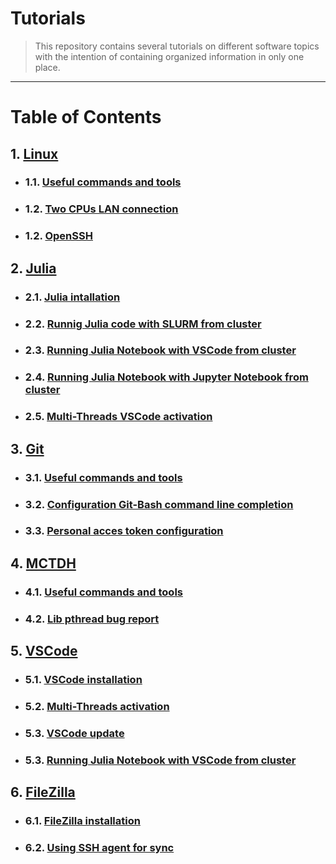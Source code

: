 # Tutorials

> This repository contains several tutorials on different software topics with the intention of containing organized information in only one place. 

-----

# Table of Contents
## 1. [Linux](https://github.com/mendzmartin/Tutorials/tree/main/src/linux)
+ ### 1.1. [Useful commands and tools](https://github.com/mendzmartin/Tutorials/blob/main/src/linux/useful_commands_and_tools.md)
+ ### 1.2. [Two CPUs LAN connection](https://github.com/mendzmartin/Tutorials/blob/main/src/linux/lan_connection_twocpus.md)
+ ### 1.2. [OpenSSH](https://github.com/mendzmartin/Tutorials/blob/main/src/linux/OpenSSH.md)
## 2. [Julia](https://github.com/mendzmartin/Tutorials/tree/main/src/julia)
+ ### 2.1. [Julia intallation](https://github.com/mendzmartin/Tutorials/blob/main/src/julia/julia_installation.md)
+ ### 2.2. [Runnig Julia code with SLURM from cluster](https://github.com/mendzmartin/Tutorials/blob/main/src/julia/run_julia_code_from_ccad.md)
+ ### 2.3. [Running Julia Notebook with VSCode from cluster](https://github.com/mendzmartin/Tutorials/blob/main/src/julia/run_julia_notebook_from_ccad_using_VSCode.md)
+ ### 2.4. [Running Julia Notebook with Jupyter Notebook from cluster](https://github.com/mendzmartin/Tutorials/blob/main/src/julia/run_jupyter_notebook_from_ccad_using_JupyterNotebook.md)
+ ### 2.5. [Multi-Threads VSCode activation](https://github.com/mendzmartin/Tutorials/blob/main/src/vscode/multithreading_activation_VSCode.md)
## 3. [Git](https://github.com/mendzmartin/Tutorials/tree/main/src/git)
+ ### 3.1. [Useful commands and tools](https://github.com/mendzmartin/Tutorials/blob/main/src/git/useful_git_commands.md)
+ ### 3.2. [Configuration Git-Bash command line completion](https://github.com/mendzmartin/Tutorials/blob/main/src/git/configuration_git_bash_command_line_completion.md)
+ ### 3.3. [Personal acces token configuration](https://github.com/mendzmartin/Tutorials/blob/main/src/git/personal_access_token.md)
## 4. [MCTDH](https://github.com/mendzmartin/Tutorials/tree/main/src/mctdh)
+ ### 4.1. [Useful commands and tools](https://github.com/mendzmartin/Tutorials/blob/main/src/mctdh/useful_commands.md)
+ ### 4.2. [Lib pthread bug report](https://github.com/mendzmartin/Tutorials/blob/main/src/mctdh/libpthread_problem.md)
## 5. [VSCode](https://github.com/mendzmartin/Tutorials/tree/main/src/vscode)
+ ### 5.1. [VSCode installation](https://github.com/mendzmartin/Tutorials/blob/main/src/vscode/VSCode_installation.md)
+ ### 5.2. [Multi-Threads activation](https://github.com/mendzmartin/Tutorials/blob/main/src/vscode/multithreading_activation_VSCode.md)
+ ### 5.3. [VSCode update](https://github.com/mendzmartin/Tutorials/blob/main/src/vscode/VSCode_update.md)
+ ### 5.3. [Running Julia Notebook with VSCode from cluster](https://github.com/mendzmartin/Tutorials/blob/main/src/julia/run_julia_notebook_from_ccad_using_VSCode.md)
## 6. [FileZilla](https://github.com/mendzmartin/Tutorials/tree/main/src/filezilla)
+ ### 6.1. [FileZilla installation](https://github.com/mendzmartin/Tutorials/blob/main/src/vscode/FileZilla_installation.md)
+ ### 6.2. [Using SSH agent for sync](https://github.com/mendzmartin/Tutorials/blob/main/src/vscode/FileZilla_ssh_sync.md)